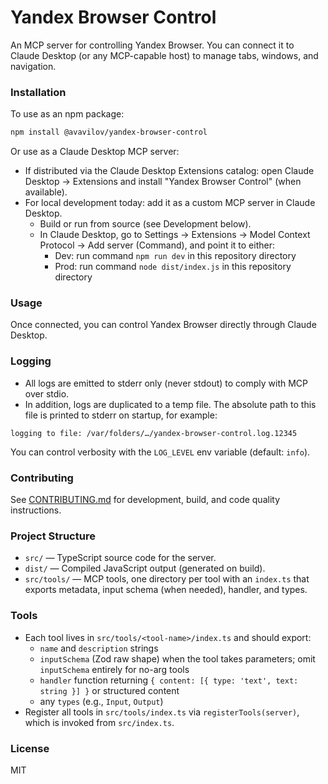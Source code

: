 # Yandex Browser Control

An MCP server for controlling Yandex Browser. You can connect it to Claude Desktop (or any MCP-capable host) to manage tabs, windows, and navigation.

### Installation

To use as an npm package:

```bash
npm install @avavilov/yandex-browser-control
```

Or use as a Claude Desktop MCP server:

- If distributed via the Claude Desktop Extensions catalog: open Claude Desktop → Extensions and install "Yandex Browser Control" (when available).
- For local development today: add it as a custom MCP server in Claude Desktop.
	- Build or run from source (see Development below).
	- In Claude Desktop, go to Settings → Extensions → Model Context Protocol → Add server (Command), and point it to either:
		- Dev: run command `npm run dev` in this repository directory
		- Prod: run command `node dist/index.js` in this repository directory

### Usage

Once connected, you can control Yandex Browser directly through Claude Desktop.

### Logging

- All logs are emitted to stderr only (never stdout) to comply with MCP over stdio.
- In addition, logs are duplicated to a temp file. The absolute path to this file is printed to stderr on startup, for example:

```
logging to file: /var/folders/…/yandex-browser-control.log.12345
```

You can control verbosity with the `LOG_LEVEL` env variable (default: `info`).

### Contributing

See [CONTRIBUTING.md](./CONTRIBUTING.md) for development, build, and code quality instructions.

### Project Structure

-   `src/` — TypeScript source code for the server.
-   `dist/` — Compiled JavaScript output (generated on build).
-   `src/tools/` — MCP tools, one directory per tool with an `index.ts` that exports metadata, input schema (when needed), handler, and types.

### Tools

- Each tool lives in `src/tools/<tool-name>/index.ts` and should export:
  - `name` and `description` strings
  - `inputSchema` (Zod raw shape) when the tool takes parameters; omit `inputSchema` entirely for no-arg tools
  - `handler` function returning `{ content: [{ type: 'text', text: string }] }` or structured content
  - any `types` (e.g., `Input`, `Output`)
- Register all tools in `src/tools/index.ts` via `registerTools(server)`, which is invoked from `src/index.ts`.

### License

MIT

